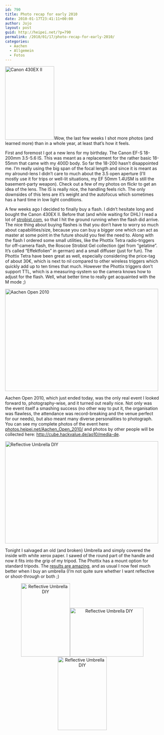 ```yaml
---
id: 790
title: Photo recap for early 2010
date: 2010-01-17T23:41:11+00:00
author: Jojo
layout: post
guid: http://heipei.net/?p=790
permalink: /2010/01/17/photo-recap-for-early-2010/
categories:
  - Aachen
  - Allgemein
  - Fotos
---
```

[<img data-echo="https://farm3.static.flickr.com/2787/4265421855_c0e825d5e4_m.jpg" width="160" height="240" alt="Canon 430EX II" class="alignleft" />](https://secure.flickr.com/photos/heipei/4265421855/ "Canon 430EX II by heipei, on Flickr")Wow, the last few weeks I shot more photos (and learned more) than in a whole year, at least that&#8217;s how it feels.
  
First and foremost I got a new lens for my birthday. The Canon EF-S 18-200mm 3.5-5.6 IS. This was meant as a replacement for the rather basic 18-55mm that came with my 400D body. So far the 18-200 hasn&#8217;t disappointed me. I&#8217;m really using the big span of the focal length and since it is meant as my alround-lens I didn&#8217;t care to much about the 3.5 open aperture (I&#8217;ll mostly use it for trips or well-lit situations, my EF 50mm 1.4USM is still the basement-party weapon). Check out a few of my photos on flickr to get an idea of the lens. The IS is really nice, the handling feels rich. The only downsides of this lens are it&#8217;s weight and the autofocus which sometimes has a hard time in low light conditions.

A few weeks ago I decided to finally buy a flash. I didn&#8217;t hesitate long and bought the Canon 430EX II. Before that (and while waiting for DHL) I read a lot of [strobist.com](http://www.strobist.blogspot.com/), so that I hit the ground running when the flash did arrive. The nice thing about buying flashes is that you don&#8217;t have to worry so much about capabilities/size, because you can buy a bigger one which can act as master at some point in the future should you feel the need to. Along with the flash I ordered some small utilities, like the Phottix Tetra radio-triggers for off-camera flash, the Roscoe Strobist Gel collection (gel from &#8220;gelatine&#8221;. It&#8217;s called &#8220;Effektfolien&#8221; in german) and a small diffuser (just for fun). The Phottix Tetra have been great as well, especially considering the price-tag of about 30€, which is next to nil compared to other wireless triggers which quickly add up to ten times that much. However the Phottix triggers don&#8217;t support TTL, which is a measuring-system so the camera knows how to adjust for the flash. Well, what better time to really get acquainted with the M mode ;)

[<img data-echo="https://farm5.static.flickr.com/4034/4282057138_4d1d0e8c2f.jpg" width="500" height="334" alt="Aachen Open 2010" class="aligncenter" />](https://secure.flickr.com/photos/heipei/4282057138/ "Aachen Open 2010 by heipei, on Flickr")
  
Aachen Open 2010, which just ended today, was the only real event I looked forward to, photography-wise, and it turned out really nice. Not only was the event itself a smashing success (no other way to put it, the organisation was flawless, the attendance was record-breaking and the venue perfect for our needs), but also meant many diverse personalities to photograph. You can see my complete photos of the event here: [photos.heipei.net/Aachen\_Open\_2010/](http://photos.heipei.net/Aachen_Open_2010/) and photos by other people will be collected here: <http://cube.hackvalue.de/ao10/media-de>.

[<img data-echo="https://farm3.static.flickr.com/2793/4282192117_efb2300055.jpg" width="500" height="334" alt="Reflective Umbrella DIY" class="aligncenter" />](https://secure.flickr.com/photos/heipei/4282192117/ "Reflective Umbrella DIY by heipei, on Flickr")
  
Tonight I salvaged an old (and broken) Umbrella and simply covered the inside with white xerox paper. I sawed of the round part of the handle and now it fits into the grip of my tripod. The Phottix has a mount option for standard tripods. The [results are amazing](https://secure.flickr.com/photos/heipei/tags/umbrella/), and as usual I now feel much better when I buy an umbrella (I&#8217;m not quite sure whether I want reflective or shoot-through or both ;)

<div align="center">
  <a href="https://secure.flickr.com/photos/heipei/4282940966/" title="Reflective Umbrella DIY by heipei, on Flickr"><img data-echo="https://farm5.static.flickr.com/4027/4282940966_fef380f800_m.jpg" width="160" height="240" alt="Reflective Umbrella DIY" /></a><a href="https://secure.flickr.com/photos/heipei/4282193297/" title="Reflective Umbrella DIY by heipei, on Flickr"><img data-echo="https://farm5.static.flickr.com/4002/4282193297_bb60f5c93d_m.jpg" width="240" height="160" alt="Reflective Umbrella DIY" /></a><a href="https://secure.flickr.com/photos/heipei/4282182157/" title="Reflective Umbrella DIY by heipei, on Flickr"><img data-echo="https://farm3.static.flickr.com/2746/4282182157_766d455d40_m.jpg" width="160" height="240" alt="Reflective Umbrella DIY" /></a>
</div>
